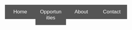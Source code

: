 <!DOCTYPE html>
<html>
<head>
<title>Voluntunities</title>
<meta name="viewport" content="width=device-width, initial-scale=1">
<link rel="stylesheet" href="https://cdnjs.cloudflare.com/ajax/libs/font-awesome/4.7.0/css/font-awesome.min.css">

<div>
  <link rel="icon"
  type="image/jpg"
  href="https://as2.ftcdn.net/jpg/00/86/87/65/500_F_86876581_D0v20hUhcmuripOCCY8JpwuKPu4srIWu.jpg"
</div>

<style>
* {box-sizing: border-box}

/* Set height of body and the document to 100% */
body, html {
    width: 100%;
    margin: 0;
    font-family: Arial;
}

/* Style tab links */
.tablink {
    background-color: #555;
    color: white;
    float: left;
    border: none;
    outline: none;
    cursor: pointer;
    padding: 14px 15px;
    font-size: 17px;
    width: 25%;
}

.tablink:hover {
    background-color: #777;
}

/* Style the tab content (and add height:100% for full page content) */
.tabcontent {
    color: white;
    display: none;
    padding: 100px 20px;
    height: 100%;
}

button {
    background-color: black;
    border: none;
    color: white;
    padding: 15px 32px;
    text-align: center;
    text-decoration: none;
    display: inline-block;
    font-size: 16px;
}

#Home {background-color: powderblue;}
#Opportunities {background-color: plum;}
#About {background-color: lightpink; width: 100%;}
#Contact {background-color: gainsboro;}

{
    box-sizing: border-box;
}

.row {
    display: flex;
}

/* Create three equal columns that sits next to each other */
.column {
    flex: 33.33%;
    padding: 5px;
}

.button {
    background-color: #4CAF50;
    border: none;
    color: white;
    padding: 16px 32px;
    text-align: center;
    text-decoration: none;
    display: inline-block;
    font-size: 16px;
    margin: 4px 2px;
    -webkit-transition-duration: 0.4s; /* Safari */
    transition-duration: 0.4s;
    cursor: pointer;
}

.button1 {
    background-color: black;
    color: white;

}

.button1:hover {
    border: 3px solid #ff0000;
    color: white;
}

.button2 {
    background-color: black;
    color: white;

}

.button2:hover {
    border: 3px solid #ff6600;
    color: white;
}

.button3 {
    background-color: black;
    color: white;

}

.button3:hover {
    border: 3px solid #ffff00;
    color: white;
}

.button4 {
    background-color: black;
    color: white;

}

.button4:hover {
    border: 3px solid #00ffff;
    color: white;
}

.button5 {
    background-color: black;
    color: white;

}

.button5:hover {
    border: 3px solid #cc00ff;
    color: white;
}

.fa {
  padding: 5px;
  font-size: 15px;
  width: 25px;
  text-align: center;
  text-decoration: none;
  margin: 5px 2px;
  border-radius: 50%;
}

.fa:hover {
    opacity: 0.7;
}

.fa-linkedin {
  background: #007bb5;
  color: white;
}

.buttonn {
  display: inline-block;
  padding: 10px 10px;
  font-size: 16px;
  cursor: pointer;
  text-align: center;
  text-decoration: none;
  outline: none;
  color: #000000;
  background-color: #F2FAFB;
  border: none;
  border-radius: 15px;
  box-shadow: 0 9px #999;
}

.buttonn:hover {background-color: #77F0F8}

.buttonn:active {
  background-color: #09CBD8;
  box-shadow: 0 5px #666;
  transform: translateY(4px);
}


</style>
</head>


<body>

<button class="tablink" onclick="openPage('Home', this, 'powderblue')" id="defaultOpen">Home</button>
<button class="tablink" onclick="openPage('Opportunities', this, 'plum')">Opportunities</button>
<button class="tablink" onclick="openPage('About', this, 'lightpink')">About</button>
<button class="tablink" onclick="openPage('Contact', this, 'gainsboro')">Contact</button>


<div id="Home" class="tabcontent">
  <p align="center"><font face="century gothic" size="9">Welcome to Voluntunities!</font></p>
  <p style="text-align:center;"><img src="pic1.jpg" alt="Homepgpic"></p>
  <p align="center"><font color="powderblue">...</p>
  <div>
  <p style="text-align:center;"><button class="buttonn"><img class="scroll">Featured Photos</button></p>
  <p align="center"><font color="powderblue">...</p>
  <div class="row">
    <div class="column">
      <img src="pic4.jpg" alt="Snow" style="width:100%">
    </div>
    <div class="column">
      <img src="pic3.png" alt="Forest" style="width:100%">
    </div>
    <div class="column">
      <img src="pic5.jpg" alt="Mountains" style="width:93%">
    </div>
  </div>

  <div class="row">
  <div class="column">
    <img src="pic9.jpg" alt="Snow" style="width:97%">
  </div>
  <div class="column">
    <img src="pic7.jpg" alt="Forest" style="width:100%">
  </div>
  <div class="column">
    <img src="pic8.jpg" alt="Mountains" style="width:100%">
  </div>
</div>

</div>
</div>

<div id="Opportunities" class="tabcontent">
<center>
<button class="button button1" button onclick="myHealth()">Health</button>
<button class="button button2" button onclick="myChildren()">Children</button>
<button class="button button3" button onclick="myAnimals()">Animals</button>
<button class="button button4" button onclick="myEnvironment()">Environment</button>
<button class="button button5" button onclick="myPantry()">Pantry</button>
</center>

<p align="center">...</p>
<h3 align="center">Directions</h3>
<p align="center">Here you will be able to search the volunteer opportunities under the topic of your choice.</p>
<p align="center">Choose from the categories above to find the potential areas you can volunteer in.</p>
<p align="center">Click one of the categories to be taken to the map of your area.</p>
<center>
<img src=map5.jpg>
</center>

</div>


<div id="About" class="tabcontent">
  <p align="center"><font face="century gothic" size="9">About Us & Our Project</font></p>

  <div class="row">
    <div class="column">
      <img src="flowers.gif" alt="Snow" style="width:100%">
    </div>
    <div class="column">
      <img src="happycoding.gif" alt="Forest" style="width:100%">
    </div>
    <div class="column">
      <img src="flowers.gif" alt="Mountains" style="width:100%">
    </div>
  </div>

  <p align="center">Michelle Saidov, Tasfia Hossain and Helina Rathod are creators of the website "Voluntunities". By learning the basics of coding in the program Girls Who Code, we were able to develop a website that allows the user to find opportunities to volunteer in around their area.</h5>
  <p align="center" color="white">...</p>
  <div id = "About">
  <h4 align="center"><font color="black">What inspired your group to do this project?</h4>
  <p align="center"><font color="white">When we were thinking of different project ideas, a common problem we had been trying to fulfill our required community service hours for school. However, we couldn't find events to take part in around our area. As a result, we created this website that will not only list the events people can volunteer in, but also around the area you live for your convenience. This is also a good way to give back to our community.</p>
  <h4 align="center"><font color="black">What programming languages were used to create your website?</h4>
  <p align="center"><font color="white">HTML, CSS, Java Script, API's ,and Data Sets.</p>
  <h4 align="center"><font color="black">Which Woman in Spotlight inspired your group?</h4>
  <p align="center"><font color="white">Ada Lovelace inspired us to make this project because she initially introduced the algorithim to computer programming to the world. By developing this, she gave women -centuries later- a chance to use this code to create various programs that can help the world. Using her initiative, we were able to create this website that would allow us to help people find other people to help. </p>
  </div>
</div>


<div id="Contact" class="tabcontent">
  <p align="center"><font face="century gothic" size="9">Contact Us</font></p>
  <p align="center">If you have any questions, concerns, or recommendations, feel free to contact us.</p>

  <div class="row">
    <div class="column">
      <img src="flowers2.gif" alt="Snow" style="width:100%">
    </div>
    <div class="column">
      <img src="phone2.gif" alt="Forest" style="width:80%">
    </div>
    <div class="column">
      <img src="flowers2.gif" alt="Mountains" style="width:100%">
    </div>
  </div>

  <div id = "Contact">
  <p align="center">Michelle Saidov: michelle.saidov@yuhsg.org</p>
    <center>
    <a href="#" class="fa fa-linkedin" onclick="window.location.href='https://www.linkedin.com/in/michelle-saidov-157a91146/'"></a>
  </center>
  <p align="center">Tasfia Hossain: tasfiahossain971@gmail.com</p>
  <center>
  <a href="#" class="fa fa-linkedin" onclick="window.location.href='https://www.linkedin.com/in/tasfia-hossain-0a4670168/'"></a>
</center>
  <p align="center">Helina Rathod: rathodh@bxscience.edu</p>
  <center>
  <a href="#" class="fa fa-linkedin" onclick="window.location.href='https://www.linkedin.com/in/helina-rathod-069670168/'"></a>
</center>

</div>

<script>
function openPage(pageName,elmnt,color) {
    var i, tabcontent, tablinks;
    tabcontent = document.getElementsByClassName("tabcontent");
    for (i = 0; i < tabcontent.length; i++) {
        tabcontent[i].style.display = "none";
    }
    tablinks = document.getElementsByClassName("tablink");
    for (i = 0; i < tablinks.length; i++) {
        tablinks[i].style.backgroundColor = "";
    }
    document.getElementById(pageName).style.display = "block";
    elmnt.style.backgroundColor = color;

}
// Get the element with id="defaultOpen" and click on it
document.getElementById("defaultOpen").click();

function myHealth() {
  window.open("https://www.google.com/maps/search/hospitals+to+volunteer+at+near+me/@40.7610601,-73.9230684,13z");
}

function myChildren() {
  window.open("https://www.google.com/maps/search/children+volunteering+near+me/@40.7330398,-73.9138646,13z");
}

function myAnimals() {
  window.open("https://www.google.com/maps/search/animal+shelter+volunteering+near+me/@40.733514,-74.0189316,11z");
}

function myEnvironment() {
  window.open("https://www.google.com/maps/place/GrowNYC/@40.7399425,-73.9184338,13z/data=!4m8!1m2!2m1!1senvironment+volunteering+near+me!3m4!1s0x89c25a221d8ae6b5:0xa45330a9300c9142!8m2!3d40.7101511!4d-74.0032345");
}

function myPantry() {
  window.open("https://www.google.com/maps/search/hospitals+to+volunteer+at+near+me/@40.7610601,-73.9230684,13z");
}


</script>


</body>
</html>
